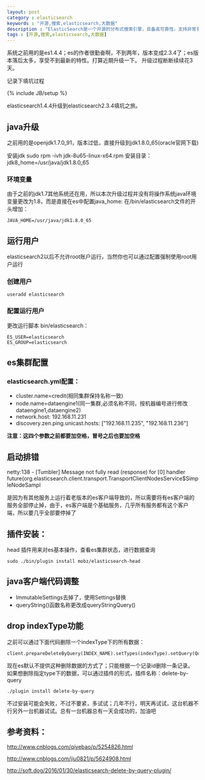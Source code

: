 ```yaml
---
layout: post
category : elasticsearch 
keywords : "开源,搜索,elasticsearch,大数据"
description : "ElasticSearch是一个开源的分布式搜索引擎，具备高可靠性，支持非常多的企业级搜索用例。像Solr4一样，是基于Lucene构建的。支持时间时间索引和全文检索。官网：http://www.elasticsearch.org"
tags : [开源,搜索,elasticsearch,大数据]
---
```


系统之前用的是es1.4.4；es的作者很勤奋啊，不到两年，版本变成2.3.4了；es版本落后太多，享受不到最新的特性。打算近期升级一下。
升级过程断断续续花3天。

记录下填坑过程
<!--break-->

{% include JB/setup %}

elasticsearch1.4.4升级到elasticsearch2.3.4填坑之旅。

## java升级

之前用的是openjdk1.7.0_91，版本过低，直接升级到jdk1.8.0_65(oracle官网下载)

安装jdk
sudo rpm -ivh jdk-8u65-linux-x64.rpm 
安装目录：
jdk8_home=/usr/java/jdk1.8.0_65

### 环境变量

由于之前的jdk1.7其他系统还在用，所以本次升级过程并没有将操作系统java环境变量更改为1.8，而是直接在es中配置java_home:
在/bin/elasticsearch文件的开头增加：

	JAVA_HOME=/usr/java/jdk1.8.0_65

## 运行用户
elasticsearch2以后不允许root账户运行，当然你也可以通过配置强制使用root用户运行

### 创建用户

	useradd elasticsearch

### 配置运行用户

更改运行脚本 bin/elasticsearch：
 
	ES_USER=elasticsearch
	ES_GROUP=elasticsearch


## es集群配置

### elasticsearch.yml配置：
- cluster.name=credit(相同集群保持名称一致)  
- node.name=dataengine1(同一集群,必须名称不同，按机器编号进行修改dataengine1,dataengine2)
- network.host: 192.168.11.231
- discovery.zen.ping.unicast.hosts: ["192.168.11.235", "192.168.11.236"]
			
**注意：这四个参数之前都要加空格，冒号之后也要加空格**



## 启动排错

netty:138 - [Tumbler] Message not fully read (response) for [0] handler future(org.elasticsearch.client.transport.TransportClientNodesService$SimpleNodeSampl
  
是因为有其他服务上运行着老版本的es客户端导致的，所以需要将有es客户端的服务全部停止掉，由于，es客户端是个基础服务，几乎所有服务都有这个客户端，所以要几乎全部要停掉了

## 插件安装：
head 插件用来对es基本操作，查看es集群状态，进行数据查询

    sudo ./bin/plugin install mobz/elasticsearch-head


## java客户端代码调整

- ImmutableSettings去掉了，使用Settings替换
- queryString()函数名称更改成queryStringQuery()

## drop indexType功能

之前可以通过下面代码删除一个indexType下的所有数据：
 
    client.prepareDeleteByQuery(INDEX_NAME).setTypes(indexType).setQuery(QueryBuilders.matchAllQuery()).execute().actionGet();
    
现在es默认不提供这种删除数据的方式了；只能根据一个记录id删除一条记录。
如果想删除指定type下的数据，可以通过插件的形式，插件名称：delete-by-query

    ./plugin install delete-by-query

不过安装可能会失败，不过不要紧，多试试；几年不行，明天再试试，这台机器不行另外一台机器试试。总有一台机器总有一天会成功的，加油吧


## 参考资料：
  http://www.cnblogs.com/qiyebao/p/5254826.html
  
  http://www.cnblogs.com/jiu0821/p/5624908.html
  
  http://soft.dog/2016/01/30/elasticsearch-delete-by-query-plugin/